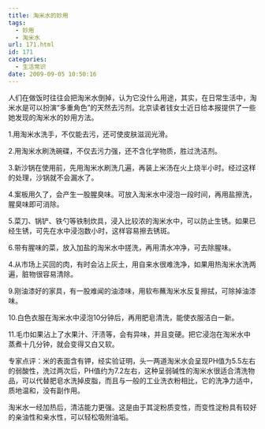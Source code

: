 ```yaml
---
title: 淘米水的妙用
tags:
  - 妙用
  - 淘米水
url: 171.html
id: 171
categories:
  - 生活常识
date: 2009-09-05 10:50:16
---
```


人们在做饭时往往会把淘米水倒掉，认为它没什么用途，其实，在日常生活中，淘米水是可以扮演“多重角色”的天然去污剂。北京读者钱女士近日给本报提供了一些她发现的淘米水的妙用方法。

1.用淘米水洗手，不仅能去污，还可使皮肤滋润光滑。

2.用淘米水刷洗碗碟，不仅去污力强，还不含化学物质，胜过洗洁剂。

3.新沙锅在使用前，先用淘米水刷洗几遍，再装上米汤在火上烧半小时。经过这样的处理，沙锅就不会漏水了。

4.案板用久了，会产生一股腥臭味。可放入淘米水中浸泡一段时间，再用盐擦洗，腥臭味即可消除。

5.菜刀、锅铲、铁勺等铁制炊具，浸入比较浓的淘米水中，可以防止生锈。如果已经生锈，可先在水中浸泡数小时，这样容易擦去锈斑。

6.带有腥味的菜，放入加盐的淘米水中搓洗，再用清水冲净，可去除腥味。

4.从市场上买回的肉，有时会沾上灰土，用自来水很难洗净，如果用热淘米水洗两遍，脏物很容易清除。

9.刚油漆好的家具，有一股难闻的油漆味，用软布蘸淘米水反复擦拭，可除掉油漆味。

10.白色衣服在淘米水中浸泡10分钟后，再用肥皂清洗，能使衣服洁白一新。

11.毛巾如果沾上了水果汁、汗渍等，会有异味，并且变硬。把它浸泡在淘米水中蒸煮十几分钟，就会变得又白又软。

专家点评：米的表面含有钾，经实验证明，头一两道淘米水会呈现PH值为5.5左右的弱酸性，洗过两次后，PH值约为7.2左右，这种呈弱碱性的淘米水很适合清洗物品，可以代替肥皂水洗掉皮脂，而且与一般的工业洗衣粉相比，它的洗净力适中，质地温和，没有副作用。

淘米水一经加热后，清洁能力更强。这是由于其淀粉质变性，而变性淀粉具有较好的亲油性和亲水性，可以轻松吸附油垢。